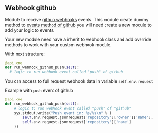 Webhook github
---------------

Module to receive [github webhooks](https://developer.github.com/webhooks/) events.
This module create dummy method to [events method of github](https://developer.github.com/webhooks/#events) you will need create a new module to add your logic to events.

Your new module need have a inherit to webhook class and add override methods to work with your custom webhook module.

With next structure:
```python
@api.one
def run_webhook_github_push(self):
  # logic to run webhook event called "push" of github
```

You can access to full request webhook data in variable `self.env.request`

Example with `push` event of github
```python
@api.one
def run_webhook_github_push(self):
    # logic to run webhook event called "push" of "github"
    sys.stdout.write("Push event in: %s/%s\n" % (
        self.env.request.jsonrequest['repository']['owner']['name'],
        self.env.request.jsonrequest['repository']['name']
    ))
```
